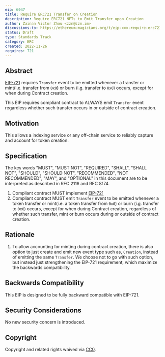 ```yaml
---
eip: 6047
title: Require ERC721 Transfer on Creation
description: Require ERC721 NFTs to Emit Transfer upon Creation
author: Zainan Victor Zhou <zzn@zzn.im>
discussions-to: https://ethereum-magicians.org/t/eip-xxx-require-erc721-to-always-emit-transfer/11894
status: Draft
type: Standards Track
category: ERC
created: 2022-11-26
requires: 721
---
```


## Abstract

[EIP-721](./eip-721.md) requires `Transfer` event to be emitted whenever a transfer or mint(i.e. transfer from `0x0`) or burn (i.g. transfer to `0x0`) occurs, except for when during Contract creation.

This EIP requires compliant contract to ALWAYS emit `Transfer` event regardless whether such transfer occurs in or outside of contract creation.

## Motivation

This allows a indexing service or any off-chain service to reliably capture and account for token creation.

## Specification

The key words "MUST", "MUST NOT", "REQUIRED", "SHALL", "SHALL NOT", "SHOULD", "SHOULD NOT", "RECOMMENDED", "NOT RECOMMENDED", "MAY", and "OPTIONAL" in this document are to be interpreted as described in RFC 2119 and RFC 8174.

1. Compliant contract MUST implement [EIP-721](./eip-721.md)
2. Compliant contract MUST emit `Transfer` event to be emitted whenever a token transfer or mint(i.e. a token transfer from `0x0`) or burn (i.g. transfer to `0x0`) occurs, except for when during Contract creation, regardless of whether such transfer, mint or burn occurs during or outside of contract creation.

## Rationale

1. To allow accounting for minting during contract creation, there is also option to just create and emit new event type such as, `Creation`, instead of emitting the same `Transfer`. We choose not to go with such option, but instead just strengthening the EIP-721 requirement, which maximize the backwards compatibility.

## Backwards Compatibility

This EIP is designed to be fully backward compatible with EIP-721.

## Security Considerations

No new security concern is introduced.

## Copyright

Copyright and related rights waived via [CC0](../LICENSE.md).
